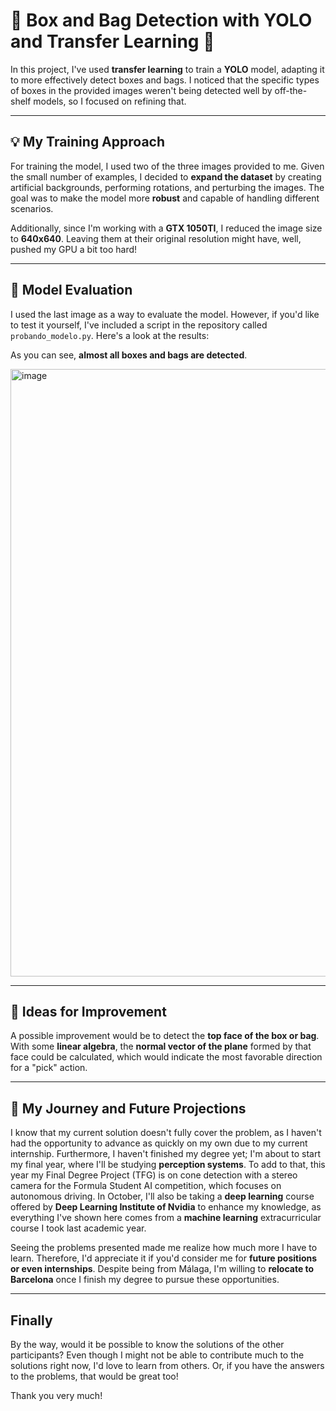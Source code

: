 # 🚀 Box and Bag Detection with YOLO and Transfer Learning 🚀

In this project, I've used **transfer learning** to train a **YOLO** model, adapting it to more effectively detect boxes and bags. I noticed that the specific types of boxes in the provided images weren't being detected well by off-the-shelf models, so I focused on refining that.

---

## 💡 My Training Approach

For training the model, I used two of the three images provided to me. Given the small number of examples, I decided to **expand the dataset** by creating artificial backgrounds, performing rotations, and perturbing the images. The goal was to make the model more **robust** and capable of handling different scenarios.

Additionally, since I'm working with a **GTX 1050TI**, I reduced the image size to **640x640**. Leaving them at their original resolution might have, well, pushed my GPU a bit too hard!

---

## 👀 Model Evaluation

I used the last image as a way to evaluate the model. However, if you'd like to test it yourself, I've included a script in the repository called `probando_modelo.py`. Here's a look at the results:

As you can see, **almost all boxes and bags are detected**.

<img width="970" height="972" alt="image" src="https://github.com/user-attachments/assets/d08e9896-34a0-4e71-be2d-0955de32cb2f" />

---

## 🎯 Ideas for Improvement

A possible improvement would be to detect the **top face of the box or bag**. With some **linear algebra**, the **normal vector of the plane** formed by that face could be calculated, which would indicate the most favorable direction for a "pick" action.

---

## 🌱 My Journey and Future Projections

I know that my current solution doesn't fully cover the problem, as I haven't had the opportunity to advance as quickly on my own due to my current internship. Furthermore, I haven't finished my degree yet; I'm about to start my final year, where I'll be studying **perception systems**. To add to that, this year my Final Degree Project (TFG) is on cone detection with a stereo camera for the Formula Student AI competition, which focuses on autonomous driving. In October, I'll also be taking a **deep learning** course offered by **Deep Learning Institute of Nvidia** to enhance my knowledge, as everything I've shown here comes from a **machine learning** extracurricular course I took last academic year.

Seeing the problems presented made me realize how much more I have to learn. Therefore, I'd appreciate it if you'd consider me for **future positions or even internships**. Despite being from Málaga, I'm willing to **relocate to Barcelona** once I finish my degree to pursue these opportunities.

---

## Finally

By the way, would it be possible to know the solutions of the other participants? Even though I might not be able to contribute much to the solutions right now, I'd love to learn from others. Or, if you have the answers to the problems, that would be great too!

Thank you very much!
